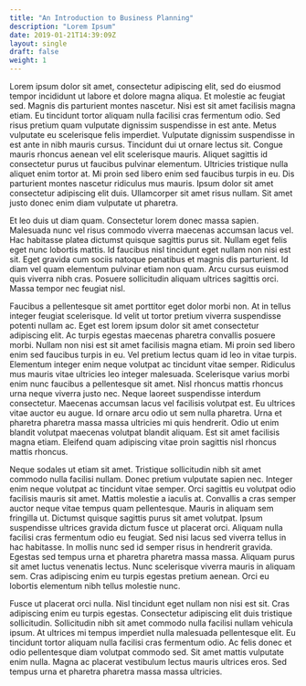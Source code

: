 ```yaml
---
title: "An Introduction to Business Planning"
description: "Lorem Ipsum"
date: 2019-01-21T14:39:09Z
layout: single
draft: false
weight: 1
---
```


Lorem ipsum dolor sit amet, consectetur adipiscing elit, sed do eiusmod tempor incididunt ut labore et dolore magna aliqua. Et molestie ac feugiat sed. Magnis dis parturient montes nascetur. Nisi est sit amet facilisis magna etiam. Eu tincidunt tortor aliquam nulla facilisi cras fermentum odio. Sed risus pretium quam vulputate dignissim suspendisse in est ante. Metus vulputate eu scelerisque felis imperdiet. Vulputate dignissim suspendisse in est ante in nibh mauris cursus. Tincidunt dui ut ornare lectus sit. Congue mauris rhoncus aenean vel elit scelerisque mauris. Aliquet sagittis id consectetur purus ut faucibus pulvinar elementum. Ultricies tristique nulla aliquet enim tortor at. Mi proin sed libero enim sed faucibus turpis in eu. Dis parturient montes nascetur ridiculus mus mauris. Ipsum dolor sit amet consectetur adipiscing elit duis. Ullamcorper sit amet risus nullam. Sit amet justo donec enim diam vulputate ut pharetra.

Et leo duis ut diam quam. Consectetur lorem donec massa sapien. Malesuada nunc vel risus commodo viverra maecenas accumsan lacus vel. Hac habitasse platea dictumst quisque sagittis purus sit. Nullam eget felis eget nunc lobortis mattis. Id faucibus nisl tincidunt eget nullam non nisi est sit. Eget gravida cum sociis natoque penatibus et magnis dis parturient. Id diam vel quam elementum pulvinar etiam non quam. Arcu cursus euismod quis viverra nibh cras. Posuere sollicitudin aliquam ultrices sagittis orci. Massa tempor nec feugiat nisl.

Faucibus a pellentesque sit amet porttitor eget dolor morbi non. At in tellus integer feugiat scelerisque. Id velit ut tortor pretium viverra suspendisse potenti nullam ac. Eget est lorem ipsum dolor sit amet consectetur adipiscing elit. Ac turpis egestas maecenas pharetra convallis posuere morbi. Nullam non nisi est sit amet facilisis magna etiam. Mi proin sed libero enim sed faucibus turpis in eu. Vel pretium lectus quam id leo in vitae turpis. Elementum integer enim neque volutpat ac tincidunt vitae semper. Ridiculus mus mauris vitae ultricies leo integer malesuada. Scelerisque varius morbi enim nunc faucibus a pellentesque sit amet. Nisl rhoncus mattis rhoncus urna neque viverra justo nec. Neque laoreet suspendisse interdum consectetur. Maecenas accumsan lacus vel facilisis volutpat est. Eu ultrices vitae auctor eu augue. Id ornare arcu odio ut sem nulla pharetra. Urna et pharetra pharetra massa massa ultricies mi quis hendrerit. Odio ut enim blandit volutpat maecenas volutpat blandit aliquam. Est sit amet facilisis magna etiam. Eleifend quam adipiscing vitae proin sagittis nisl rhoncus mattis rhoncus.

Neque sodales ut etiam sit amet. Tristique sollicitudin nibh sit amet commodo nulla facilisi nullam. Donec pretium vulputate sapien nec. Integer enim neque volutpat ac tincidunt vitae semper. Orci sagittis eu volutpat odio facilisis mauris sit amet. Mattis molestie a iaculis at. Convallis a cras semper auctor neque vitae tempus quam pellentesque. Mauris in aliquam sem fringilla ut. Dictumst quisque sagittis purus sit amet volutpat. Ipsum suspendisse ultrices gravida dictum fusce ut placerat orci. Aliquam nulla facilisi cras fermentum odio eu feugiat. Sed nisi lacus sed viverra tellus in hac habitasse. In mollis nunc sed id semper risus in hendrerit gravida. Egestas sed tempus urna et pharetra pharetra massa massa. Aliquam purus sit amet luctus venenatis lectus. Nunc scelerisque viverra mauris in aliquam sem. Cras adipiscing enim eu turpis egestas pretium aenean. Orci eu lobortis elementum nibh tellus molestie nunc.

Fusce ut placerat orci nulla. Nisl tincidunt eget nullam non nisi est sit. Cras adipiscing enim eu turpis egestas. Consectetur adipiscing elit duis tristique sollicitudin. Sollicitudin nibh sit amet commodo nulla facilisi nullam vehicula ipsum. At ultrices mi tempus imperdiet nulla malesuada pellentesque elit. Eu tincidunt tortor aliquam nulla facilisi cras fermentum odio. Ac felis donec et odio pellentesque diam volutpat commodo sed. Sit amet mattis vulputate enim nulla. Magna ac placerat vestibulum lectus mauris ultrices eros. Sed tempus urna et pharetra pharetra massa massa ultricies.